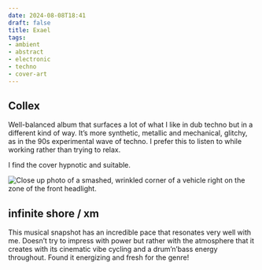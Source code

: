 ```yaml
---
date: 2024-08-08T18:41
draft: false
title: Exael
tags:
- ambient
- abstract
- electronic
- techno
- cover-art
---
```


## Collex

Well-balanced album that surfaces a lot of what I like in dub techno but in a different kind of way. It’s more synthetic, metallic and mechanical, glitchy, as in the 90s experimental wave of techno. I prefer this to listen to while working rather than trying to relax.

I find the cover hypnotic and suitable.

![Close up photo of a smashed, wrinkled corner of a vehicle right on the zone of the front headlight.](../attachment/vsc-paste/exael-240808184606.png)

## infinite shore / xm

This musical snapshot has an incredible pace that resonates very well with me. Doesn’t try to impress with power but rather with the atmosphere that it creates with its cinematic vibe cycling and a drum’n’bass energy throughout. Found it energizing and fresh for the genre!